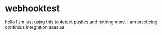 # webhooktest
hello I am just using this to detect pushes and nothing more. I am practicing continous integration
aaaa
aa
